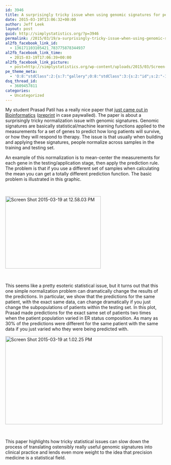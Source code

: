 ```yaml
---
id: 3946
title: A surprisingly tricky issue when using genomic signatures for personalized medicine
date: 2015-03-19T13:06:32+00:00
author: Jeff Leek
layout: post
guid: http://simplystatistics.org/?p=3946
permalink: /2015/03/19/a-surprisingly-tricky-issue-when-using-genomic-signatures-for-personalized-medicine/
al2fb_facebook_link_id:
  - 136171103105421_783775878344937
al2fb_facebook_link_time:
  - 2015-03-19T17:06:39+00:00
al2fb_facebook_link_picture:
  - post=http://simplystatistics.org/wp-content/uploads/2015/03/Screen-Shot-2015-03-19-at-12.58.03-PM-300x227.png
pe_theme_meta:
  - 'O:8:"stdClass":2:{s:7:"gallery";O:8:"stdClass":3:{s:2:"id";s:2:"-1";s:5:"width";s:0:"";s:6:"height";s:0:"";}s:5:"video";O:8:"stdClass":1:{s:2:"id";s:2:"-1";}}'
dsq_thread_id:
  - 3609457811
categories:
  - Uncategorized
---
```

My student Prasad Patil has a really nice paper that [just came out in Bioinformatics](http://bioinformatics.oxfordjournals.org/content/early/2015/03/18/bioinformatics.btv157.full.pdf?keytype=ref&ijkey=loVpUJfJxG2QjoE) ([preprint](http://biorxiv.org/content/early/2014/06/06/005983) in case paywalled). The paper is about a surprisingly tricky normalization issue with genomic signatures. Genomic signatures are basically statistical/machine learning functions applied to the measurements for a set of genes to predict how long patients will survive, or how they will respond to therapy. The issue is that usually when building and applying these signatures, people normalize across samples in the training and testing set.

An example of this normalization is to mean-center the measurements for each gene in the testing/application stage, then apply the prediction rule. The problem is that if you use a different set of samples when calculating the mean you can get a totally different prediction function. The basic problem is illustrated in this graphic.

&nbsp;

[<img class="aligncenter wp-image-3947 size-medium" src="http://simplystatistics.org/wp-content/uploads/2015/03/Screen-Shot-2015-03-19-at-12.58.03-PM-300x227.png" alt="Screen Shot 2015-03-19 at 12.58.03 PM" width="300" height="227" srcset="http://simplystatistics.org/wp-content/uploads/2015/03/Screen-Shot-2015-03-19-at-12.58.03-PM-300x227.png 300w, http://simplystatistics.org/wp-content/uploads/2015/03/Screen-Shot-2015-03-19-at-12.58.03-PM-260x197.png 260w" sizes="(max-width: 300px) 100vw, 300px" />](http://simplystatistics.org/wp-content/uploads/2015/03/Screen-Shot-2015-03-19-at-12.58.03-PM.png)

&nbsp;

This seems like a pretty esoteric statistical issue, but it turns out that this one simple normalization problem can dramatically change the results of the predictions. In particular, we show that the predictions for the same patient, with the exact same data, can change dramatically if you just change the subpopulations of patients within the testing set. In this plot, Prasad made predictions for the exact same set of patients two times when the patient population varied in ER status composition. As many as 30% of the predictions were different for the same patient with the same data if you just varied who they were being predicted with.

[<img class="aligncenter wp-image-3948 size-full" src="http://simplystatistics.org/wp-content/uploads/2015/03/Screen-Shot-2015-03-19-at-1.02.25-PM.png" alt="Screen Shot 2015-03-19 at 1.02.25 PM" width="494" height="277" srcset="http://simplystatistics.org/wp-content/uploads/2015/03/Screen-Shot-2015-03-19-at-1.02.25-PM-300x168.png 300w, http://simplystatistics.org/wp-content/uploads/2015/03/Screen-Shot-2015-03-19-at-1.02.25-PM.png 494w" sizes="(max-width: 494px) 100vw, 494px" />](http://simplystatistics.org/wp-content/uploads/2015/03/Screen-Shot-2015-03-19-at-1.02.25-PM.png)

&nbsp;

This paper highlights how tricky statistical issues can slow down the process of translating ostensibly really useful genomic signatures into clinical practice and lends even more weight to the idea that precision medicine is a statistical field.